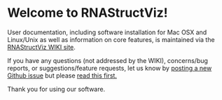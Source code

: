 # Welcome to RNAStructViz!

User documentation, including software installation for Mac OSX and Linux/Unix as well as information on core features, is maintained via the [RNAStructViz WIKI site](https://github.com/gtDMMB/RNAStructViz/wiki). 

If you have any questions (not addressed by the WIKI), concerns/bug reports, or suggestions/feature requests, let us know by [posting a new Github issue](https://github.com/gtDMMB/RNAStructViz/issues) but please [read this first.](https://github.com/gtDMMB/RNAStructViz/wiki/BugReportingAndErrors) 

Thank you for using our software.
